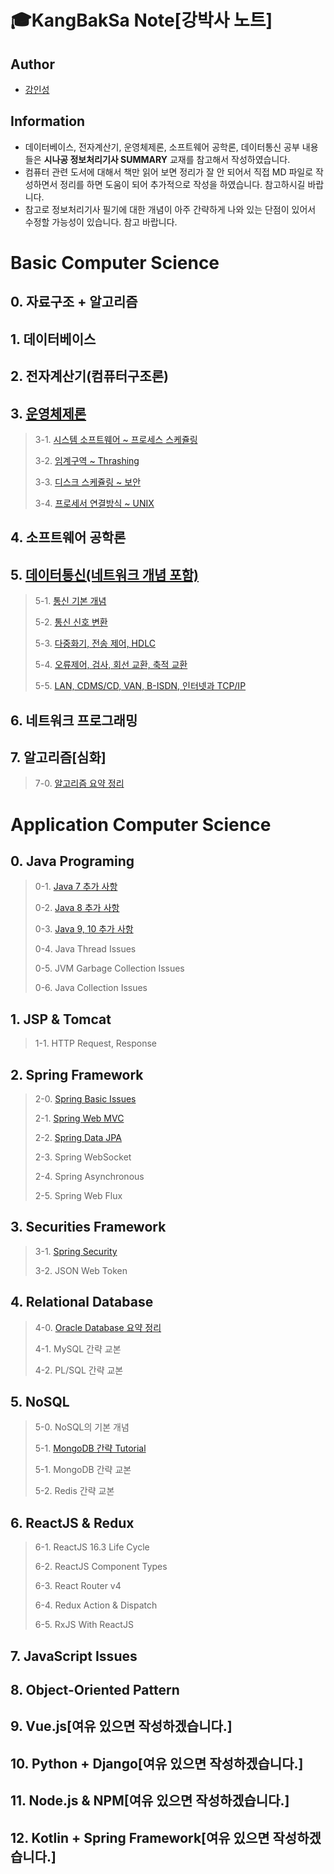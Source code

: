 # 🎓KangBakSa Note[강박사 노트] 

## Author
- [강인성](https://github.com/tails5555)

## Information
- 데이터베이스, 전자계산기, 운영체제론, 소프트웨어 공학론, 데이터통신 공부 내용들은 **시나공 정보처리기사 SUMMARY** 교재를 참고해서 작성하였습니다.
- 컴퓨터 관련 도서에 대해서 책만 읽어 보면 정리가 잘 안 되어서 직접 MD 파일로 작성하면서 정리를 하면 도움이 되어 추가적으로 작성을 하였습니다. 참고하시길 바랍니다.
- 참고로 정보처리기사 필기에 대한 개념이 아주 간략하게 나와 있는 단점이 있어서 수정할 가능성이 있습니다. 참고 바랍니다.

# Basic Computer Science
## 0. 자료구조 + 알고리즘

## 1. 데이터베이스

## 2. 전자계산기(컴퓨터구조론)

## 3. [운영체제론](https://github.com/tails5555/my_eip_study/tree/master/Computer_Science_Documents/3_OperationSystem)
> 3-1. [시스템 소프트웨어 ~ 프로세스 스케쥴링](https://github.com/tails5555/my_eip_study/blob/master/Computer_Science_Documents/3_OperationSystem/01_Operation_System_01.md)
>
> 3-2. [임계구역 ~ Thrashing](https://github.com/tails5555/my_eip_study/blob/master/Computer_Science_Documents/3_OperationSystem/02_Operation_System_02.md)
>
> 3-3. [디스크 스케쥴링 ~ 보안](https://github.com/tails5555/my_eip_study/blob/master/Computer_Science_Documents/3_OperationSystem/03_Operation_System_03.md)
>
> 3-4. [프로세서 연결방식 ~ UNIX](https://github.com/tails5555/my_eip_study/blob/master/Computer_Science_Documents/3_OperationSystem/04_Operation_System_04.md)

## 4. 소프트웨어 공학론

## 5. [데이터통신(네트워크 개념 포함)](https://github.com/tails5555/my_eip_study/tree/master/Computer_Science_Documents/5_Data_Communication)
> 5-1. [통신 기본 개념](https://github.com/tails5555/my_eip_study/blob/master/Computer_Science_Documents/5_Data_Communication/01_Data_Communication_01.md)
>
> 5-2. [통신 신호 변환](https://github.com/tails5555/my_eip_study/blob/master/Computer_Science_Documents/5_Data_Communication/02_Data_Communication_02.md)
>
> 5-3. [다중화기, 전송 제어, HDLC](https://github.com/tails5555/my_eip_study/blob/master/Computer_Science_Documents/5_Data_Communication/03_Data_Communication_03.md)
>
> 5-4. [오류제어, 검사, 회선 교환, 축적 교환](https://github.com/tails5555/my_eip_study/blob/master/Computer_Science_Documents/5_Data_Communication/04_Data_Communication_04.md)
>
> 5-5. [LAN, CDMS/CD, VAN, B-ISDN, 인터넷과 TCP/IP](https://github.com/tails5555/my_eip_study/blob/master/Computer_Science_Documents/5_Data_Communication/05_Data_Communication_05.md)
## 6. 네트워크 프로그래밍

## 7. 알고리즘[심화]
> 7-0. [알고리즘 요약 정리](https://github.com/tails5555/algorithm_point_tutorial)
>

# Application Computer Science
## 0. Java Programing
> 0-1. [Java 7 추가 사항](https://github.com/tails5555/KangBakSa_Note/blob/master/Application_Computer_Science/0_Java_Programing/01_Java7_Plus.md)
>
> 0-2. [Java 8 추가 사항](https://github.com/tails5555/KangBakSa_Note/blob/master/Application_Computer_Science/0_Java_Programing/02_Java8_Plus.md)
>
> 0-3. [Java 9, 10 추가 사항](https://github.com/tails5555/KangBakSa_Note/blob/master/Application_Computer_Science/0_Java_Programing/03_Java9_10_Plus.md)
>
> 0-4. Java Thread Issues
>
> 0-5. JVM Garbage Collection Issues
> 
> 0-6. Java Collection Issues
>

## 1. JSP & Tomcat
> 1-1. HTTP Request, Response

## 2. Spring Framework
> 2-0. [Spring Basic Issues](https://github.com/tails5555/KangBakSa_Note/blob/master/Application_Computer_Science/2_Spring_Framework/00_Spring_Basic_Issues.md)
>
> 2-1. [Spring Web MVC](https://github.com/tails5555/KangBakSa_Note/blob/master/Application_Computer_Science/2_Spring_Framework/01_Spring_Web_MVC.md)
>
> 2-2. [Spring Data JPA](https://github.com/tails5555/KangBakSa_Note/blob/master/Application_Computer_Science/2_Spring_Framework/02_Spring_Data_JPA.md)
>
> 2-3. Spring WebSocket
>
> 2-4. Spring Asynchronous
>
> 2-5. Spring Web Flux

## 3. Securities Framework
> 3-1. [Spring Security](https://github.com/tails5555/KangBakSa_Note/blob/master/Application_Computer_Science/3_Securities_Framework/01_Spring_Security.md)
> 
> 3-2. JSON Web Token

## 4. Relational Database
> 4-0. [Oracle Database 요약 정리](https://github.com/tails5555/oracle_database_study_note)
>
> 4-1. MySQL 간략 교본
>
> 4-2. PL/SQL 간략 교본
>
## 5. NoSQL
> 5-0. NoSQL의 기본 개념
>
> 5-1. [MongoDB 간략 Tutorial](https://github.com/tails5555/mongoDB_tutorial)
>
> 5-1. MongoDB 간략 교본
>
> 5-2. Redis 간략 교본
>

## 6. ReactJS & Redux
> 6-1. ReactJS 16.3 Life Cycle
>
> 6-2. ReactJS Component Types
>
> 6-3. React Router v4
>
> 6-4. Redux Action & Dispatch
>
> 6-5. RxJS With ReactJS
>

## 7. JavaScript Issues
>

## 8. Object-Oriented Pattern
> 

## 9. Vue.js[여유 있으면 작성하겠습니다.]
## 10. Python + Django[여유 있으면 작성하겠습니다.]
## 11. Node.js & NPM[여유 있으면 작성하겠습니다.]
## 12. Kotlin + Spring Framework[여유 있으면 작성하겠습니다.]